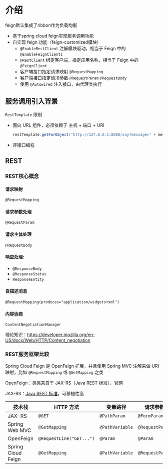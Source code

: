 # 介绍

feign默认集成了ribbon作为负载均衡

* 基于spring cloud feign实现服务调用功能
* 自实现 feign 功能（feign-customized模块）
    * `@EnableRestClient` 注解模块驱动，相当于 Feign 中的 `@EnableFeignClients`
    * `@RestClient` 绑定客户端，指定应用名称，相当于 Feign 中的 `@FeignClient`
    * 客户端接口指定请求映射 `@RequestMapping`
    * 客户端接口指定请求参数 `@RequestParam` `@RequestBody`
    * 使用 `@Autowired` 注入接口，由代理类执行

## 服务调用引入背景
`RestTemplate` 限制
* 面向 URL 组件，必须依赖于 主机 + 端口 + URI
    ```java
    restTemplate.getForObject("http://127.0.0.1:8080/say?message=" + message, String.class);
    ```
* 非接口编程

## REST
### REST核心概念
#### 请求映射
`@RequestMapping`
#### 请求参数处理
`@RequestParam`
#### 请求主体处理
`@RequestBody`
#### 响应处理: 
* `@ResponseBody` 
* `@ResponseStatus` 
* `ResponseEntity`
#### 自描述消息
`@RequestMapping(produces="application/widgets+xml")`
#### 内容协商
`ContentNegotiationManager`

理论知识：https://developer.mozilla.org/en-US/docs/Web/HTTP/Content_negotiation

### REST服务框架比较

Spring Cloud Feign 是 OpenFeign 扩展，并且使用 Spring MVC 注解来做 URI 映射，比如 `@RequestMapping` 或 `@GetMapping` 之类

OpenFeign：灵感来自于 JAX-RS（Java REST 标准），[官网](https://github.com/OpenFeign/feign)

JAX-RS：[Java REST 标准](https://github.com/mercyblitz/jsr/tree/master/REST)，可移植性高

|技术栈|HTTP 方法|变量路径|请求参数|自描述消息|
| --- | --- | --- | --- | --- |
|JAX-RS|`@GET`|`@PathParam`|`@FormParam`|`@Produces("application/widgets+xml")`|
|Spring Web MVC|`@GetMapping`|`@PathVariable`|`@RequestParam`|`@RequestMapping(produces="application/widgets+xml")`|
|OpenFeign|`@RequestLine("GET...")`|`@Param`|`@Param`|`@Headers("Content-Type: application/json")`|
|Spring Cloud Feign|`@GetMapping`|`@PathVariable`|`@RequestParam`|`@RequestMapping(produces="application/widgets+xml")`|